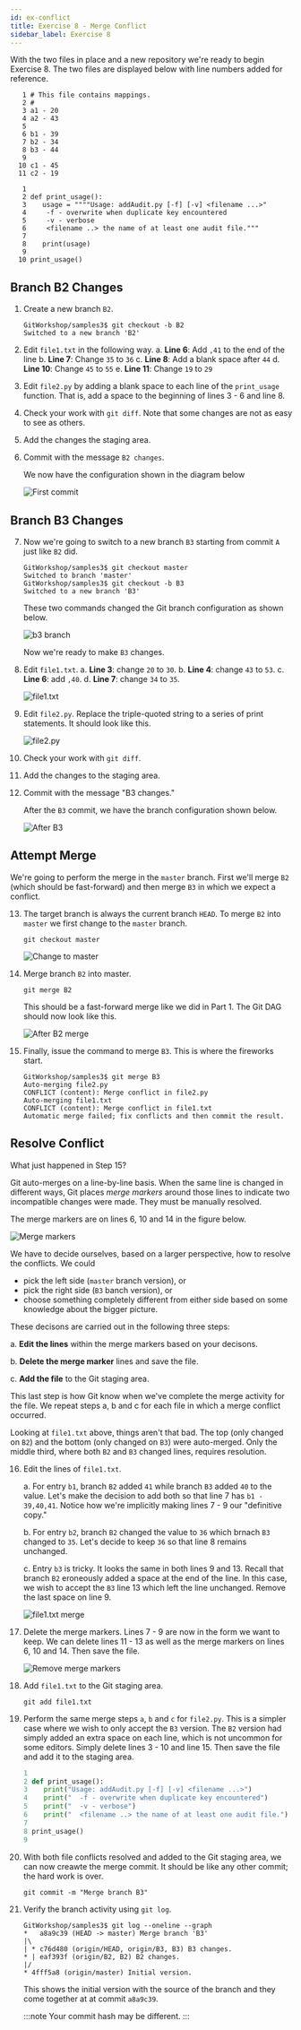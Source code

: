 ```yaml
---
id: ex-conflict
title: Exercise 8 - Merge Conflict
sidebar_label: Exercise 8
---
```


With the two files in place and a new repository we're ready
to begin Exercise 8.  The two files are displayed
below with line numbers added for reference.



```text title="file1.txt"
   1 # This file contains mappings.
   2 #
   3 a1 - 20
   4 a2 - 43
   5
   6 b1 - 39
   7 b2 - 34
   8 b3 - 44
   9
  10 c1 - 45
  11 c2 - 19
```

```text title="file2.py"
   1
   2 def print_usage():
   3    usage = """"Usage: addAudit.py [-f] [-v] <filename ...>"
   4     -f - overwrite when duplicate key encountered
   5     -v - verbose
   6     <filename ..> the name of at least one audit file."""
   7
   8    print(usage)
   9
  10 print_usage()
```


## Branch B2 Changes

1. Create a new branch `B2`.

   ```console
   GitWorkshop/samples3$ git checkout -b B2
   Switched to a new branch 'B2'
   ```

2. Edit `file1.txt` in the following way.
   a. __Line 6__: Add `,41` to the end of the line
   b. __Line 7__: Change `35` to `36`
   c. __Line 8__: Add a blank space after `44`
   d. __Line 10__: Change `45` to `55`
   e. __Line 11__: Change `19` to `29`

3. Edit `file2.py` by adding a blank space to each line
   of the `print_usage` function.  That is, add a space
   to the beginning of lines 3 - 6 and line 8.

4. Check your work with `git diff`.  Note that some changes
   are not as easy to see as others.

5. Add the changes the staging area.

6. Commit with the message `B2 changes`.

   We now have the configuration shown in the diagram below

   ![First commit](/git/images/mergeConflict01.svg)


## Branch B3 Changes

7. Now we're going to switch to a new branch `B3` starting
   from commit `A` just like `B2` did.

   ```console
   GitWorkshop/samples3$ git checkout master
   Switched to branch 'master'
   GitWorkshop/samples3$ git checkout -b B3
   Switched to a new branch 'B3'
   ```

   These two commands changed the Git branch configuration as
   shown below.

   ![b3 branch](/git/images/mergeConflict04.svg)

   Now we're ready to make `B3` changes.

8. Edit `file1.txt`.
   a. __Line 3__: change `20` to `30`.
   b. __Line 4__: change `43` to `53`.
   c. __Line 6__: add `,40`.
   d. __Line 7__: change `34` to `35`.

   ![file1.txt](/git/images/mergeConflict05.jpg)

9. Edit `file2.py`.  Replace the triple-quoted string to
   a series of print statements.  It should look like this.

   ![file2.py](/git/images/mergeConflict06.jpg)

10. Check your work with `git diff`.

11. Add the changes to the staging area.

12. Commit with the message "B3 changes."

    After the `B3` commit, we have the branch configuration shown
    below.

    ![After B3](/git/images/mergeConflict07.svg)

## Attempt Merge

We're going to perform the merge in the `master` branch.
First we'll merge `B2` (which should be fast-forward) and
then merge `B3` in which we expect a conflict.


13. The target branch is always the current branch `HEAD`.  To
    merge `B2` into `master` we first change to the `master`
    branch.

    ```console
    git checkout master
    ```

    ![Change to master](/git/images/mergeConflict08.svg)

14. Merge branch `B2` into master.  

    ```console
    git merge B2
    ```

    This should be a fast-forward merge like we did in Part 1.
    The Git DAG should now look like this.

    ![After B2 merge](/git/images/mergeConflict09.svg)

15. Finally, issue the command to merge `B3`.
    This is where the fireworks start.

    ```console
    GitWorkshop/samples3$ git merge B3
    Auto-merging file2.py
    CONFLICT (content): Merge conflict in file2.py
    Auto-merging file1.txt
    CONFLICT (content): Merge conflict in file1.txt
    Automatic merge failed; fix conflicts and then commit the result.
    ```


## Resolve Conflict

What just happened in Step 15?

Git auto-merges on a line-by-line basis.  When the same line
is changed in different ways, Git places *merge markers* around
those lines to indicate two incompatible changes were made.
They must be manually resolved.

The merge markers are on lines 6, 10 and 14 in the figure below.

![Merge markers](/git/images/mergeConflict10.jpg)

We have to decide ourselves, based on a larger perspective, how
to resolve the conflicts.  We could

* pick the left side (`master` branch version), or
* pick the right side (`B3` banch version), or
* choose something completely different from either side based
  on some knowledge about the bigger picture.

These decisons are carried out in the following three steps:


a. __Edit the lines__ within the merge markers based on your decisons.

b. __Delete the merge marker__ lines and save the file.

c. __Add the file__ to the Git staging area.


This last step is how Git know when we've complete the merge
activity for the file.  We repeat steps a, b and c for each
file in which a merge conflict occurred.

Looking at `file1.txt` above, things aren't that bad.
The top (only changed on `B2`) and the bottom (only changed on
`B3`) were auto-merged.  Only the middle third, where both `B2`
and `B3` changed lines, requires resolution.

16. Edit the lines of `file1.txt`.

    a. For entry `b1`, branch `B2` added `41` while branch `B3`
       added `40` to the value.  Let's make the decision to add
       both so that line 7 has `b1 - 39,40,41`.  Notice how we're
       implicitly making lines 7 - 9 our "definitive copy."

    b. For entry `b2`, branch `B2` changed the value to `36`
       which brnach `B3` changed to `35`.  Let's decide to keep
       `36` so that line 8 remains unchanged.
 
    c. Entry `b3` is tricky.  It looks the same in both lines 9
       and 13.  Recall that branch `B2` eroneously added a space
       at the end of the line.  In this case, we wish to accept
       the `B3` line 13 which left the line unchanged.  Remove
       the last space on line 9.

    ![file1.txt merge](/git/images/mergeConflict11.jpg)

17. Delete the merge markers.  Lines 7 - 9 are now in the form
    we want to keep.  We can delete lines 11 - 13 as well as
    the merge markers on lines 6, 10 and 14.  Then save the file.

    ![Remove merge markers](/git/images/mergeConflict12.jpg)

18. Add `file1.txt` to the Git staging area.

    ```
    git add file1.txt
    ```

19. Perform the same merge steps `a`, `b` and `c` for `file2.py`.
    This is a simpler case where we wish to only accept the `B3`
    version.  The `B2` version had simply added an extra space on
    each line, which is not uncommon for some editors.  Simply
    delete lines 3 - 10 and line 15.  Then save the file and
    add it to the staging area.

    ```python title="file2.py"
    1
    2 def print_usage():
    3    print("Usage: addAudit.py [-f] [-v] <filename ...>")
    4    print("  -f - overwrite when duplicate key encountered")
    5    print("  -v - verbose")
    6    print("  <filename ..> the name of at least one audit file.")
    7
    8 print_usage()
    9
    ```

20. With both file conflicts resolved and added to the Git staging
    area, we can now creawte the merge commit.  It should be like
    any other commit; the hard work is over.

    ```console
    git commit -m "Merge branch B3"
    ```

21. Verify the branch activity using `git log`.

    ```console
    GitWorkshop/samples3$ git log --oneline --graph
    *   a8a9c39 (HEAD -> master) Merge branch 'B3'
    |\
    | * c76d480 (origin/HEAD, origin/B3, B3) B3 changes.
    * | eaf393f (origin/B2, B2) B2 changes.
    |/
    * 4fff5a8 (origin/master) Initial version.
    ```
    
    This shows the initial version with the source of the branch
    and they come together at at commit `a8a9c39`.

    :::note
    Your commit hash may be different.
    :::

